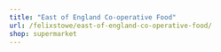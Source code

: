 ```yaml
---
title: "East of England Co-operative Food"
url: /felixstowe/east-of-england-co-operative-food/
shop: supermarket
---
```

